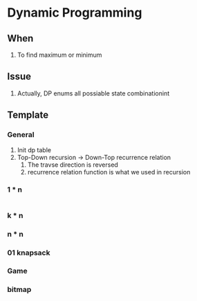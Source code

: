 # Dynamic Programming

## When

1. To find maximum or minimum

## Issue

1. Actually, DP enums all possiable state combinationint

## Template

### General

1. Init dp table
2. Top-Down recursion -> Down-Top recurrence relation
   1. The travse direction is reversed
   2. recurrence relation function is what we used in recursion

### 1 * n

```cpp
```

### k * n

### n * n

### 01 knapsack

### Game

### bitmap
